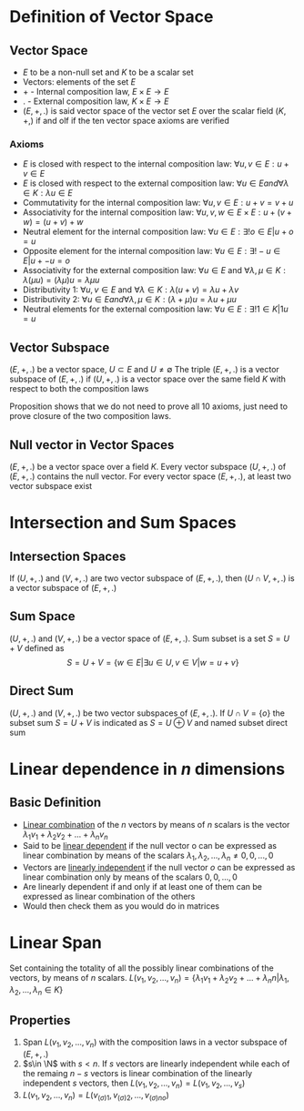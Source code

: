 # Definition of Vector Space
## Vector Space
- $E$ to be a non-null set and $K$ to be a scalar set
- Vectors: elements of the set $E$
- $+$ - Internal composition law, $E\times E \to E$
- $.$ - External composition law, $K\times E\to E$
- ($E,+,.$) is said vector space of the vector set $E$ over the scalar field ($K,+,$) if and olf if the ten vector space axioms are verified

### Axioms
- $E$ is closed with respect to the internal composition law: $∀u, v ∈ E : u + v ∈ E$
- $E$ is closed with respect to the external composition law: $∀u ∈ E and ∀λ ∈ K : λu ∈ E$
- Commutativity for the internal composition law: $∀u, v ∈ E : u + v = v + u$
- Associativity for the internal composition law: $∀u, v, w ∈ E × E : u + (v + w) = (u + v) + w$
- Neutral element for the internal composition law: $∀u ∈ E : ∃!o ∈ E|u + o = u$
- Opposite element for the internal composition law: $∀u ∈ E : ∃!−u ∈ E|u + −u = o$
- Associativity for the external composition law: $∀u ∈ E$ and $∀λ, μ ∈ K : λ(μu) = (λμ) u = λμu$
- Distributivity 1: $∀u, v ∈ E$ and $∀λ ∈ K : λ (u + v) = λu + λv$
- Distributivity 2: $∀u ∈ E and ∀λ, μ ∈ K : (λ + μ)u = λu + μu$ 
- Neutral elements for the external composition law: $∀u ∈ E : ∃!1 ∈ K |1u = u$

## Vector Subspace
($E,+,.$) be a vector space, $U \subset E$ and $U \ne ∅$
The triple ($E,+,.$) is a vector subspace of ($E,+,.$) if ($U,+,.$) is a vector space over the same field $K$ with respect to both the composition laws

Proposition shows that we do not need to prove all 10 axioms, just need to prove closure of the two composition laws.

## Null vector in Vector Spaces
($E,+,.$) be a vector space over a field $K$. Every vector subspace ($U,+,.$) of ($E,+,.$) contains the null vector.
For every vector space ($E,+,.$), at least two vector subspace exist

# Intersection and Sum Spaces
## Intersection Spaces
If ($U,+,.$) and ($V,+,.$) are two vector subspace of ($E,+,.$), then ($U\cap V,+,.$) is a vector subspace of ($E,+,.$)

## Sum Space
($U,+,.$) and ($V,+,.$) be a vector space of ($E,+,.$). Sum subset is a set $S=U+V$ defined as
$$S=U+V=\{ w\in E |\exists u \in U, v \in V|w=u+v \}$$

## Direct Sum
($U,+,.$) and ($V,+,.$) be two vector subspaces of ($E,+,.$). If $U\cap V = \{ o\}$ the subset sum $S=U+V$ is indicated as $S=U⊕V$ and named subset direct sum

# Linear dependence in $n$ dimensions
## Basic Definition
- [Linear combination](../1043%20-%20Maths%202/22.02.09%20-%20Matrices.md#linear-combination) of the $n$ vectors by means of $n$ scalars is the vector $\lambda_1v_1+\lambda_2v_2+...+\lambda_nv_n$
- Said to be [linear dependent](../1043%20-%20Maths%202/22.02.09%20-%20Matrices.md#linear-dependence) if the null vector o can be expressed as linear combination by means of the scalars $\lambda_1,\lambda_2,...,\lambda_n\ne 0,0,...,0$
- Vectors are [linearly independent](../1043%20-%20Maths%202/22.02.09%20-%20Matrices.md#linear-independence) if the null vector $o$ can be expressed as linear combination only by means of the scalars $0,0,...,0$
- Are linearly dependent if and only if at least one of them can be expressed as linear combination of the others
- Would then check them as you would do in matrices

# Linear Span
Set containing the totality of all the possibly linear combinations of the vectors, by means of $n$ scalars.
$L (v_1 , v_2 , . . . , v_n ) = \{ λ_1 v_1 + λ_2 v_2 + . . . + λ_n n |λ_1 , λ_2 , . . . , λ_n ∈ K \}$
## Properties
1. Span $L(v_1,v_2,...,v_n)$ with the composition laws in a vector subspace of ($E,+,.$)
2. $s\in \N$ with $s<n$. If $s$ vectors are linearly independent while each of the remaing $n-s$ vectors is linear combination of the linearly independent $s$ vectors, then  $L (v_1 , v_2 , . . . , v_n ) = L (v_1 , v_2 , . . . , v_s )$
3.  $L (v_1 , v_2 , . . . , v_n ) =  L (v_{(σ)1} , v_{(σ)2} , . . . , v_{(σ)no })$